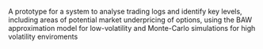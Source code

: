 A prototype for a system to analyse trading logs and identify key levels, including areas of potential market underpricing of options, using the BAW approximation model for low-volatility and Monte-Carlo simulations for high volatility enviroments
